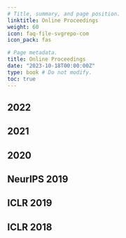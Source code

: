```yaml
---
# Title, summary, and page position.
linktitle: Online Proceedings
weight: 60
icon: faq-file-svgrepo-com
icon_pack: fas

# Page metadata.
title: Online Proceedings
date: "2023-10-18T00:00:00Z"
type: book # Do not modify.
toc: true
---
```


## 2022

## 2021

## 2020

## NeurIPS 2019

## ICLR 2019

## ICLR 2018
